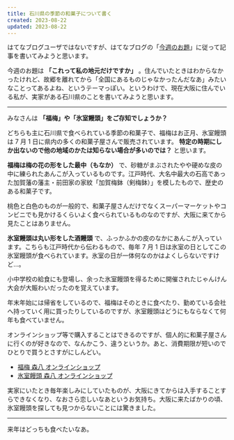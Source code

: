```yaml
---
title: 石川県の季節の和菓子について書く
created: 2023-08-22
updated: 2023-08-22
---
```


はてなブログユーザではないですが、はてなブログの「[今週のお題](https://blog.hatena.ne.jp/-/campaign/odai)」に従って記事を書いてみようと思います。

今週のお題は **「これって私の地元だけですか」** 。住んでいたときはわからなかったけれど、故郷を離れてから「全国にあるものじゃなかったんだなあ」みたいなことってあるよね、というテーマっぽい。というわけで、現在大阪に住んでいる私が、実家がある石川県のことを書いてみようと思います。

---

みなさんは **「福梅」や「氷室饅頭」をご存知でしょうか？**

どちらも主に石川県で食べられている季節の和菓子で、福梅はお正月、氷室饅頭は 7 月 1 日に県内の多くの和菓子屋さんで販売されています。 **特定の時期にしか出ないので他の地域のかたは知らない場合が多いのでは？** と思います。

**福梅は梅の花の形をした最中（もなか）** で、砂糖がまぶされたやや硬めな皮の中に練られたあんこが入っているものです。江戸時代、大名中最大の石高であった加賀藩の藩主・前田家の家紋「加賀梅鉢（剣梅鉢）」を模したもので、歴史のある和菓子です。

桃色と白色のものが一般的で、和菓子屋さんだけでなくスーパーマーケットやコンビニでも見かけるくらいよく食べられているものなのですが、大阪に来てから見たことはありません。

**氷室饅頭は丸い形をした酒饅頭** で、ふっかふかの皮のなかにあんこが入っています。こちらも江戸時代から伝わるもので、毎年 7 月 1 日は氷室の日としてこの氷室饅頭が食べられています。氷室の日が一体何なのかはよくしらないですけど…。

小中学校の給食にも登場し、余った氷室饅頭を得るために開催されたじゃんけん大会が大賑わいだったのを覚えています。

年末年始には帰省をしているので、福梅はそのときに食べたり、勤めている会社へ持っていく用に買ったりしているのですが、氷室饅頭はどうにもならなくて何年も食べていません。

オンラインショップ等で購入することはできるのですが、個人的に和菓子屋さんに行くのが好きなので、なんかこう、違うというか。あと、消費期限が短いのでひとりで買うとさすがにしんどい。

- [福梅 森八 オンラインショップ](https://morihachi-shop.com/SHOP/111646/111666/list.html)
- [氷室饅頭 森八 オンラインショップ](https://morihachi-shop.com/SHOP/111646/111665/list.html)

実家にいたとき毎年楽しみにしていたものが、大阪にきてからは入手することすらできなくなり、なおさら恋しいなあというお気持ち。大阪に来たばかりの頃、氷室饅頭を探しても見つからないことには驚きました。

---

来年はどっちも食べたいなあ。
